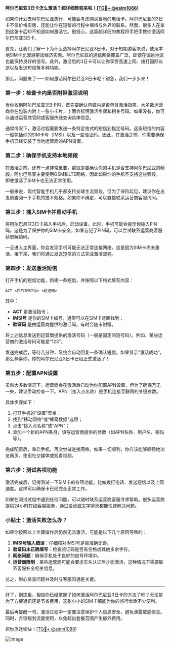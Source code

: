**阿尔巴尼亚3日卡怎么激活？超详细教程来啦！[[TG💪+ @esim1088](https://t.me/s/esim1088)]**

如果你计划去阿尔巴尼亚旅行，可能会考虑购买当地的电话卡。阿尔巴尼亚的3日卡不仅价格实惠，还能让你在短暂的行程中保持与外界的联系。然而，很多人在拿到这张卡后却不知道如何激活它。别担心，这篇超详细的教程将手把手教你激活阿尔巴尼亚3日卡。

首先，让我们了解一下为什么选择阿尔巴尼亚3日卡。对于短期游客来说，使用本地SIM卡比漫游更加经济实惠。阿尔巴尼亚的通信网络覆盖广泛，即使在偏远地区也能保持良好的信号。此外，激活后的3日卡可以让你享受高速上网、拨打国际长途以及发送短信等多种功能。

那么，问题来了——如何激活阿尔巴尼亚3日卡呢？别急，我们一步步来！

### **第一步：检查卡内是否附带激活说明**
当你收到阿尔巴尼亚3日卡时，首先要确认包装内是否包含激活指南。大多数运营商会在包装内附上一张小卡片，上面会标明激活步骤和相关号码。如果没有，你可以通过运营商官网或客服热线查询具体信息。

通常情况下，激活过程需要发送一条特定格式的短信到指定号码。这条短信的内容一般包括你的SIM卡号（IMSI）以及一些验证码。因此，在激活之前，你需要确保手机已经安装了当地运营商的APN设置。

### **第二步：确保手机支持本地频段**
在激活之前，还有一点非常重要，那就是要确认你的手机是否支持阿尔巴尼亚的频段。阿尔巴尼亚主要使用GSM和LTE网络，因此如果你的手机不支持这些频段，即使激活了SIM卡也无法正常使用。

一般来说，现代智能手机几乎都支持全球主流频段，但为了保险起见，建议你在出发前查阅一下手机的技术规格。如果你不确定，可以直接联系运营商客服询问。

### **第三步：插入SIM卡并启动手机**
将阿尔巴尼亚3日卡插入手机后，启动设备。此时，手机可能会提示你输入PIN码。这是为了保护你的SIM卡安全，如果忘记了PIN码，可以尝试联系运营商客服获取解锁码。

一旦进入主界面，你会发现手机可能无法正常连接网络。这是因为SIM卡尚未激活。接下来，我们将通过发送短信的方式完成激活流程。

### **第四步：发送激活短信**
打开手机的短信功能，新建一条短信，并按照以下格式填写内容：

```
ACT <你的IMSI号> <验证码>
```

其中：
- **ACT** 是激活指令；
- **IMSI号** 是你的SIM卡编号，通常可以在SIM卡背面找到；
- **验证码** 是由运营商提供的激活码，有时会随卡附赠。

将上述信息发送到运营商提供的激活号码（一般是固定的短号码）。例如，某些运营商的激活号码可能是“123”。

发送完成后，等待几分钟，系统会自动回复一条确认短信。如果显示“激活成功”，那么恭喜你，你的阿尔巴尼亚3日卡已经正式激活了！

### **第五步：配置APN设置**
虽然大多数情况下，运营商会在激活后自动为你配置APN设置，但为了确保万无一失，建议手动检查一下。APN（接入点名称）是手机连接互联网的关键参数。

具体步骤如下：
1. 打开手机的“设置”菜单；
2. 找到“移动网络”或“蜂窝数据”选项；
3. 点击“接入点名称”或“APN”；
4. 添加一个新的APN条目，填写运营商提供的参数（如APN名称、用户名、密码等）。

完成配置后，重启手机，再次尝试连接网络。如果一切顺利，你应该能够顺畅地浏览网页、使用社交媒体或观看视频。

### **第六步：测试各项功能**
激活完成后，记得测试一下SIM卡的各项功能，比如拨打电话、发送短信以及上网速度。这样可以确保卡已经完全正常工作。

如果在测试过程中遇到任何问题，可以随时联系运营商客服寻求帮助。很多运营商提供24小时在线客服服务，通过语音或文字聊天都能快速解决问题。

### **小贴士：激活失败怎么办？**
如果你按照以上步骤操作后仍然无法激活，可能是以下几个原因导致的：
1. **IMSI号输入错误**：仔细核对IMSI号是否准确无误。
2. **验证码未正确填写**：检查验证码是否有空格或其他多余字符。
3. **网络问题**：确保手机处于良好的信号环境中。
4. **运营商限制**：某些运营商可能会要求实名认证后才能激活，这种情况下需要联系客服补全相关信息。

总之，耐心排查问题并及时与客服沟通是关键。

---

好了，到这里，相信你已经掌握了如何激活阿尔巴尼亚3日卡的方法了吧？无论是为了方便通讯还是节省费用，这张小小的SIM卡都能为你的旅行增添不少便利。

最后再提醒一句，激活过程中一定要注意保护个人信息安全，避免泄露敏感信息。同时，合理规划流量使用，以免超出套餐范围产生额外费用。

祝你旅途愉快！[[TG💪+ @esim1088](https://t.me/s/esim1088)]

![Image](https://i.postimg.cc/4NQfJmqS/Snipaste-2025-05-13-00-14-12.png)